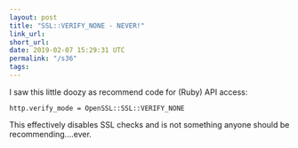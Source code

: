 ```yaml
---
layout: post
title: "SSL::VERIFY_NONE - NEVER!"
link_url:
short_url:
date: 2019-02-07 15:29:31 UTC
permalink: "/s36"
tags:
---
```





I saw this little doozy as recommend code for (Ruby) API access:

`http.verify_mode = OpenSSL::SSL::VERIFY_NONE`

This effectively disables SSL checks and is not something anyone should be recommending....ever.